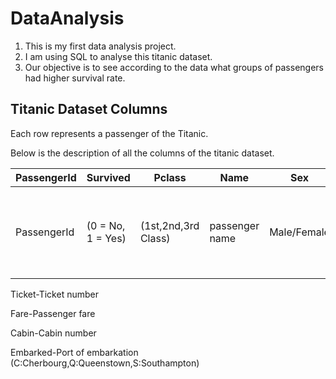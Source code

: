 # DataAnalysis
1. This is my first data analysis project.
2. I am using SQL to analyse this titanic dataset.
3. Our objective is to see according to the data what groups of passengers had higher survival rate.

## Titanic Dataset Columns
Each row represents a passenger of the Titanic.

Below is the description of all the columns of the titanic dataset.

| PassengerId   |Survived            |Pclass                |Name             |Sex           |Age|SibSp|Parch|Ticket|Fare|Cabin|Embarked|
| ------------- | -------------      | -------------        | -------------   | -------------| --|-----|---- |---|---|---|---|
| PassengerId   | (0 = No, 1 = Yes)  | (1st,2nd,3rd Class)  | passenger name  | Male/Female  |age|Nunmber of siblings or spouses|Number of parents or children on board|Ticket number|Passenger fare|cabin|Port of embarkment (C:Cherbourg,Q:Queenstown,S:Southampton)|


Ticket-Ticket number

Fare-Passenger fare

Cabin-Cabin number

Embarked-Port of embarkation (C:Cherbourg,Q:Queenstown,S:Southampton)

